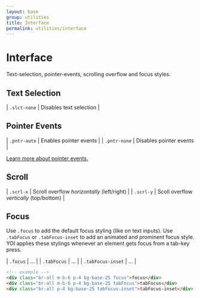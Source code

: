 ```yaml
---
layout: base
group: utilities
title: Interface
permalink: utilities/interface
---
```


# Interface

<p class="intro">Text-selection, pointer-events, scrolling overflow and focus styles.</p>

## Text Selection

| `.slct-none` | Disables text selection |

## Pointer Events

| `.pntr-auto` | Enables pointer events  |
| `.pntr-none` | Disables pointer events |

[Learn more about pointer events.](https://developer.mozilla.org/en-US/docs/Web/CSS/pointer-events)

## Scroll

| `.scrl-x` | Scroll overflow *horizontally* (left/right) |
| `.scrl-y` | Scoll overflow *vertically* (top/bottom)    |

## Focus

Use `.focus` to add the default focus styling (like on text inputs). Use `.tabFocus` or `.tabFocus-inset` to add an animated and prominent focus style. YOI applies these stylings whenever an element gets focus from a tab-key press.

| `.focus`          | … |
| `.tabFocus`       | … |
| `.tabFocus-inset` | … |

```html
<!-- example -->
<div class="br-all m-b-6 p-4 bg-base-25 focus">focus</div>
<div class="br-all m-b-6 p-4 bg-base-25 tabFocus">tabFocus</div>
<div class="br-all p-4 bg-base-25 tabFocus-inset">tabFocus-inset</div>
```